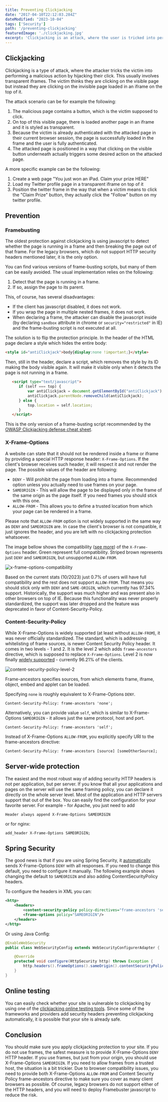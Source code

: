 ```yaml
---
title: Preventing Clickjacking
date: "2017-04-10T22:12:03.284Z"
dateModified: "2023-10-04"
tags: ['Security']
path: '/preventing-clickjacking'
featuredImage: './clickjacking.jpg'
excerpt: 'Clickjacking is an attack, where the user is tricked into performing an unwanted action by clicking on a seemingly harmless element. How to prevent it?'
---
```


<PostHeader frontmatter={props.data.mdx.frontmatter} />

## Clickjacking

Clickjacking is a type of attack, where the attacker tricks the victim into performing a malicious action by hijacking their click. This usually involves transparent iframes. The victim thinks they are clicking on the visible page but instead they are clicking on the invisible page loaded in an iframe on the top of it.

The attack scenario can be for example the following:

1.  The malicious page contains a button, which is the victim supposed to click.
2.  On top of this visible page, there is loaded another page in an iframe and it is styled as transparent.
3.  Because the victim is already authenticated with the attacked page in their current browser session, the page is successfully loaded in the frame and the user is fully authenticated.
4.  The attacked page is positioned in a way that clicking on the visible button underneath actually triggers some desired action on the attacked page.

A more specific example can be the following:

1.  Create a web page \"You just won an iPad. Claim your prize HERE\"
2.  Load my Twitter profile page in a transparent iframe on top of it
3.  Position the twitter frame in the way that when a victim means to click the \"Claim Prize\" button, they actually click the \"Follow\" button on my twitter profile.

## Prevention

### Framebusting

The oldest protection against clickjacking is using javascript to detect whether the page is running in a frame and then breaking the page out of that frame. For the legacy browsers, which do not support HTTP security headers mentioned later, it is the only option.

You can find various versions of frame-busting scripts, but many of them can be easily avoided. The usual implementation relies on the following:

1.  Detect that the page is running in a frame.
2.  If so, assign the page to its parent.

This, of course, has several disadvantages:

-   If the client has javascript disabled, it does not work.
-   If you wrap the page in multiple nested frames, it does not work.
-   When declaring a frame, the attacker can disable the javascript inside (by declaring `sandbox` attribute in chrome or `security="restricted"` in IE) and the frame-busting script is not executed at all.

The solution is to flip the protection principle. In the header of the HTML page declare a style which hides the entire body:

```html
<style id="antiClickjack">body{display:none !important;}</style>
```

Then, still in the header, declare a script, which removes the style by its ID making the body visible again. It will make it visible only when it detects the page is not running in a frame.

```html
   <script type="text/javascript">
      if (self === top) {
          var antiClickjack = document.getElementById("antiClickjack");
          antiClickjack.parentNode.removeChild(antiClickjack);
      } else {
          top.location = self.location;
      }
   </script>
```

This is the only version of a frame-busting script recommended by the [OWASP Clickjacking defense cheat sheet](https://www.owasp.org/index.php/Clickjacking_Defense_Cheat_Sheet).

### X-Frame-Options

A website can state that it should not be rendered inside a frame or iframe by providing a special HTTP response header: `X-Frame-Options`. If the client\'s browser receives such header, it will respect it and not render the page. The possible values of the header are following:

-   `DENY` - Will prohibit the page from loading into a frame. Recommended option unless you actually need to use frames on your page.
-   `SAMEORIGIN` - This will allow the page to be displayed only in the frame of the same origin as the page itself. If you need frames you should stick with this one.
-   `ALLOW-FROM` - This allows you to define a trusted location from which your page can be rendered in a frame.

Please note that `ALLOW-FROM` option is not widely supported in the same way as `DENY` and `SAMEORIGIN` are. In case the client\'s browser is not compatible, it just ignores the header, and you are left with no clickjacking protection whatsoever.

The image bellow shows the compatibility ([see more](http://caniuse.com/#feat=x-frame-options)) of the `X-Frame-Options` header. Green represent full compatibility. Striped brown represents just `DENY` and `SAMEORIGIN`, but unsupported `ALLOW-FROM`.

![x-frame-options-compatibility](./X-Frame-options-compatibility.png)

Based on the current stats (10/2023) just 0.7% of users will have full compatibility and the rest does not support `ALLOW-FROM`. That means you should stick only with `DENY` and `SAME-ORIGIN`, which currently has 97.34% support. Historically, the support was much higher and was 
present also in other browsers on top of IE. Because this functionality was never properly standardized, the support was later dropped and the feature was deprecated in favor of Content-Security-Policy.

### Content-Security-Policy

While X-Frame-Options is widely supported (at least without `ALLOW-FROM`), it was never officially standardized. The standard, which is addressing whitelisting of frame sources, is newer Content Security Policy header. It comes in two levels - 1 and 2. It is the level 2 which adds `frame-ancestors` directive, which is supposed to replace `X-Frame-Options`. Level 2 is now finally [widely supported](https://caniuse.com/contentsecuritypolicy2) - currently 96.21% of the clients.

![content-security-policy-level-2](./Content-Security-Policy-Level-2.png)

Frame-ancestors specifies sources, from which elements frame, iframe, object, embed and applet can be loaded.

Specifying `none` is roughly equivalent to X-Frame-Options `DENY`.

```http
Content-Security-Policy: frame-ancestors 'none';
```

Alternatively, you can provide value `self`, which is similar to X-Frame-Options `SAMEORIGIN` - it allows just the same protocol, host and port.

```http
Content-Security-Policy: frame-ancestors 'self';
```

Instead of X-Frame-Options `ALLOW-FROM`, you explicitly specify URI to the frame-ancestors directive:

```http
Content-Security-Policy: frame-ancestors [source] [someOtherSource];
```

## Server-wide protection

The easiest and the most robust way of adding security HTTP headers is not per application, but per server. If you know that all your applications and pages on the server will use the same framing policy, you can declare it directly on the whole server level. Most of the application and HTTP servers support that out of the box. You can easily find the configuration for your favorite server. For example - for Apache, you just need to add

```
Header always append X-Frame-Options SAMEORIGIN
```

or for nginx:

```
add_header X-Frame-Options SAMEORIGIN;
```

## Spring Security

The good news is that if you are using Spring Security, it [automatically](http://docs.spring.io/spring-security/site/docs/current/reference/html/headers.html#default-security-headers) sends X-Frame-Options `DENY` with all responses. If you need to change this default, you need to configure it manually. The following example shows changing the default to `SAMEORIGIN` and also adding ContentSecurityPolicy headers.

To configure the headers in XML you can:

```xml
<http>
    <headers>
        <content-security-policy policy-directives="frame-ancestors 'self'"/>
        <frame-options policy="SAMEORIGIN"/>
    </headers>
</http>
```

Or using Java Config:

```java
@EnableWebSecurity
public class WebSecurityConfig extends WebSecurityConfigurerAdapter {

    @Override
    protected void configure(HttpSecurity http) throws Exception {
        http.headers().frameOptions().sameOrigin().contentSecurityPolicy("frame-ancestors 'self'");
    }
}
```

## Online testing
You can easily check whether your site is vulnerable to clickjacking by using one of the [clickjacking online testing tools](https://clickjacker.io/). Since some of the frameworks and providers add security headers preventing clickjacking automatically, it is possible that your site is already safe.

## Conclusion

You should make sure you apply clickjacking protection to your site. If you do not use frames, the safest measure is to provide X-Frame-Options `DENY` HTTP header. If you use frames, but just from your origin, you should use X-Frame-Options `SAMEORIGIN`. If you need to allow frames from a trusted host, the situation is a bit trickier. Due to browser compatibility issues, you need to provide both X-Frame-Options `ALLOW-FROM` and Content Security Policy frame-ancestors directive to make sure you cover as many client browsers as possible. Of course, legacy browsers do not support either of the HTTP headers, and you will need to deploy Framebuster javascript to reduce the risk.
